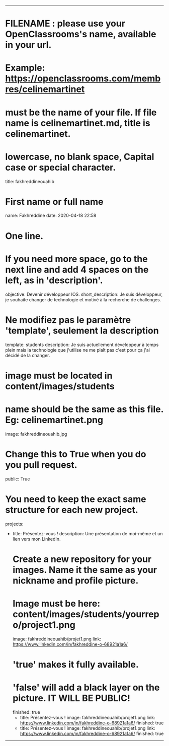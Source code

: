 ---

# FILENAME : please use your OpenClassrooms's name, available in your url.
# Example: https://openclassrooms.com/membres/celinemartinet
# must be the name of your file. If file name is celinemartinet.md, title is celinemartinet.
# lowercase, no blank space, Capital case or special character.
title: fakhreddineouahib

# First name or full name
name: Fakhreddine
date: 2020-04-18 22:58

# One line.
# If you need more space, go to the next line and add 4 spaces on the left, as in 'description'.
objective: Devenir développeur IOS.
short_description: Je suis développeur, je souhaite changer de technologie et motivé à la recherche de challenges.

# Ne modifiez pas le paramètre 'template', seulement la description
template: students
description:
    Je suis actuellement développeur à temps plein mais la technologie que j'utilise ne me plaît pas c'est pour ça j'ai décidé de la changer.

# image must be located in content/images/students
# name should be the same as this file. Eg: celinemartinet.png
image: fakhreddineouahib.jpg

# Change this to True when you do you pull request.
public: True

# You need to keep the exact same structure for each new project.
projects:
  - title: Présentez-vous !
    description: Une présentation de moi-même et un lien vers mon LinkedIn.
    # Create a new repository for your images. Name it the same as your nickname and profile picture.
    # Image must be here: content/images/students/yourrepo/project1.png
    image: fakhreddineouahib/projet1.png
    link: https://www.linkedin.com/in/fakhreddine-o-68921a1a6/
    # 'true' makes it fully available.
    # 'false' will add a black layer on the picture. IT WILL BE PUBLIC!
    finished: true
    - title: Présentez-vous !
    image: fakhreddineouahib/projet1.png
    link: https://www.linkedin.com/in/fakhreddine-o-68921a1a6/
    finished: true
    - title: Présentez-vous !
    image: fakhreddineouahib/projet1.png
    link: https://www.linkedin.com/in/fakhreddine-o-68921a1a6/
    finished: true
---